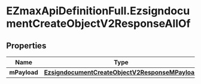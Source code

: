 # EZmaxApiDefinitionFull.EzsigndocumentCreateObjectV2ResponseAllOf

## Properties

Name | Type | Description | Notes
------------ | ------------- | ------------- | -------------
**mPayload** | [**EzsigndocumentCreateObjectV2ResponseMPayload**](EzsigndocumentCreateObjectV2ResponseMPayload.md) |  | 


